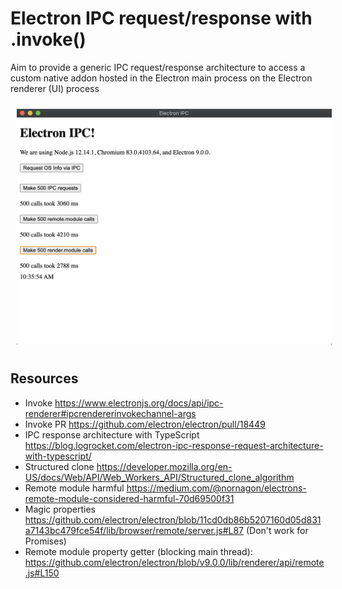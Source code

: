 # Electron IPC request/response with .invoke()

Aim to provide a generic IPC request/response architecture to access a custom native addon hosted in the Electron main process on the Electron renderer (UI) process

<img src="doc/app.png" style="margin: 10px; width:600px" />

## Resources

- Invoke https://www.electronjs.org/docs/api/ipc-renderer#ipcrendererinvokechannel-args
- Invoke PR https://github.com/electron/electron/pull/18449
- IPC response architecture with TypeScript https://blog.logrocket.com/electron-ipc-response-request-architecture-with-typescript/
- Structured clone https://developer.mozilla.org/en-US/docs/Web/API/Web_Workers_API/Structured_clone_algorithm
- Remote module harmful https://medium.com/@nornagon/electrons-remote-module-considered-harmful-70d69500f31
- Magic properties https://github.com/electron/electron/blob/11cd0db86b5207160d05d831a7143bc479fce54f/lib/browser/remote/server.js#L87 (Don't work for Promises)
- Remote module property getter (blocking main thread): https://github.com/electron/electron/blob/v9.0.0/lib/renderer/api/remote.js#L150

